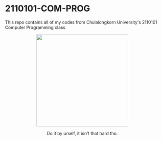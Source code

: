 # 2110101-COM-PROG

This repo contains all of my codes from Chulalongkorn University's 2110101 Computer Programming class.


<p align="center"><img src="https://thumbs.gfycat.com/GenerousNimbleIbis-size_restricted.gif" height=300 /></p>
<p align="center" font-size="14px"> Do it by urself, it isn't that hard tho. <p>